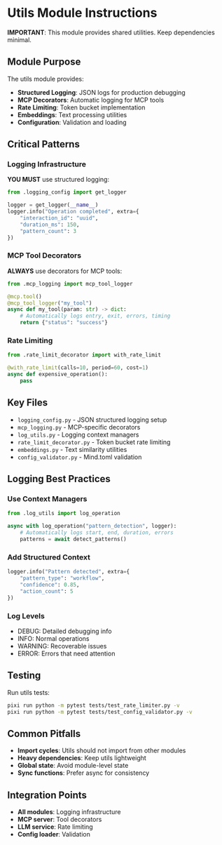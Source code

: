 # Utils Module Instructions

**IMPORTANT**: This module provides shared utilities. Keep dependencies minimal.

## Module Purpose

The utils module provides:
- **Structured Logging**: JSON logs for production debugging
- **MCP Decorators**: Automatic logging for MCP tools
- **Rate Limiting**: Token bucket implementation
- **Embeddings**: Text processing utilities
- **Configuration**: Validation and loading

## Critical Patterns

### Logging Infrastructure
**YOU MUST** use structured logging:
```python
from .logging_config import get_logger

logger = get_logger(__name__)
logger.info("Operation completed", extra={
    "interaction_id": "uuid",
    "duration_ms": 150,
    "pattern_count": 3
})
```

### MCP Tool Decorators
**ALWAYS** use decorators for MCP tools:
```python
from .mcp_logging import mcp_tool_logger

@mcp.tool()
@mcp_tool_logger("my_tool")
async def my_tool(param: str) -> dict:
    # Automatically logs entry, exit, errors, timing
    return {"status": "success"}
```

### Rate Limiting
```python
from .rate_limit_decorator import with_rate_limit

@with_rate_limit(calls=10, period=60, cost=1)
async def expensive_operation():
    pass
```

## Key Files

- `logging_config.py` - JSON structured logging setup
- `mcp_logging.py` - MCP-specific decorators
- `log_utils.py` - Logging context managers
- `rate_limit_decorator.py` - Token bucket rate limiting
- `embeddings.py` - Text similarity utilities
- `config_validator.py` - Mind.toml validation

## Logging Best Practices

### Use Context Managers
```python
from .log_utils import log_operation

async with log_operation("pattern_detection", logger):
    # Automatically logs start, end, duration, errors
    patterns = await detect_patterns()
```

### Add Structured Context
```python
logger.info("Pattern detected", extra={
    "pattern_type": "workflow",
    "confidence": 0.85,
    "action_count": 5
})
```

### Log Levels
- DEBUG: Detailed debugging info
- INFO: Normal operations
- WARNING: Recoverable issues
- ERROR: Errors that need attention

## Testing

Run utils tests:
```bash
pixi run python -m pytest tests/test_rate_limiter.py -v
pixi run python -m pytest tests/test_config_validator.py -v
```

## Common Pitfalls

- **Import cycles**: Utils should not import from other modules
- **Heavy dependencies**: Keep utils lightweight
- **Global state**: Avoid module-level state
- **Sync functions**: Prefer async for consistency

## Integration Points

- **All modules**: Logging infrastructure
- **MCP server**: Tool decorators
- **LLM service**: Rate limiting
- **Config loader**: Validation
